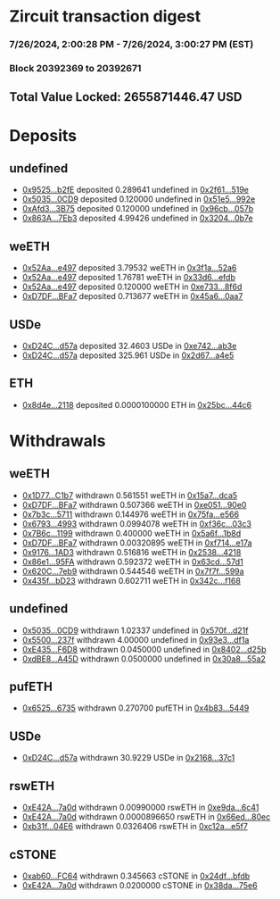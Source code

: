 # Zircuit transaction digest
### 7/26/2024, 2:00:28 PM - 7/26/2024, 3:00:27 PM (EST)
### Block 20392369 to 20392671

## Total Value Locked: 2655871446.47 USD

# Deposits
## undefined
- [0x9525...b2fE](https://etherscan.io/address/0x9525CAe4b5141A15A08583A6A09FF17c0dB9b2fE) deposited 0.289641 undefined in [0x2f61...519e](https://etherscan.io/tx/0x9525CAe4b5141A15A08583A6A09FF17c0dB9b2fE)
- [0x5035...0CD9](https://etherscan.io/address/0x503590E93399b682c1B33c949FabBAB773DD0CD9) deposited 0.120000 undefined in [0x51e5...992e](https://etherscan.io/tx/0x503590E93399b682c1B33c949FabBAB773DD0CD9)
- [0xAfd3...3B75](https://etherscan.io/address/0xAfd39119d9D568f8dE50d166FBC839fdA0053B75) deposited 0.120000 undefined in [0x96cb...057b](https://etherscan.io/tx/0xAfd39119d9D568f8dE50d166FBC839fdA0053B75)
- [0x863A...7Eb3](https://etherscan.io/address/0x863A75356A04d4Fa3d30f4a518a136FE27097Eb3) deposited 4.99426 undefined in [0x3204...0b7e](https://etherscan.io/tx/0x863A75356A04d4Fa3d30f4a518a136FE27097Eb3)
## weETH
- [0x52Aa...e497](https://etherscan.io/address/0x52Aa899454998Be5b000Ad077a46Bbe360F4e497) deposited 3.79532 weETH in [0x3f1a...52a6](https://etherscan.io/tx/0x52Aa899454998Be5b000Ad077a46Bbe360F4e497)
- [0x52Aa...e497](https://etherscan.io/address/0x52Aa899454998Be5b000Ad077a46Bbe360F4e497) deposited 1.76781 weETH in [0x33d6...efdb](https://etherscan.io/tx/0x52Aa899454998Be5b000Ad077a46Bbe360F4e497)
- [0x52Aa...e497](https://etherscan.io/address/0x52Aa899454998Be5b000Ad077a46Bbe360F4e497) deposited 0.120000 weETH in [0xe733...8f6d](https://etherscan.io/tx/0x52Aa899454998Be5b000Ad077a46Bbe360F4e497)
- [0xD7DF...BFa7](https://etherscan.io/address/0xD7DF7E085214743530afF339aFC420c7c720BFa7) deposited 0.713677 weETH in [0x45a6...0aa7](https://etherscan.io/tx/0xD7DF7E085214743530afF339aFC420c7c720BFa7)
## USDe
- [0xD24C...d57a](https://etherscan.io/address/0xD24Cfe2d0fa81369ca6291c28ac5426e16B6d57a) deposited 32.4603 USDe in [0xe742...ab3e](https://etherscan.io/tx/0xD24Cfe2d0fa81369ca6291c28ac5426e16B6d57a)
- [0xD24C...d57a](https://etherscan.io/address/0xD24Cfe2d0fa81369ca6291c28ac5426e16B6d57a) deposited 325.961 USDe in [0x2d67...a4e5](https://etherscan.io/tx/0xD24Cfe2d0fa81369ca6291c28ac5426e16B6d57a)
## ETH
- [0x8d4e...2118](https://etherscan.io/address/0x8d4eDbF5a2eDA8Cee5DC3763412CbeE8bC722118) deposited 0.0000100000 ETH in [0x25bc...44c6](https://etherscan.io/tx/0x8d4eDbF5a2eDA8Cee5DC3763412CbeE8bC722118)
# Withdrawals
## weETH
- [0x1D77...C1b7](https://etherscan.io/address/0x1D7745c461409f95Deaa20a13439b1735E77C1b7) withdrawn 0.561551 weETH in [0x15a7...dca5](https://etherscan.io/tx/0x1D7745c461409f95Deaa20a13439b1735E77C1b7)
- [0xD7DF...BFa7](https://etherscan.io/address/0xD7DF7E085214743530afF339aFC420c7c720BFa7) withdrawn 0.507366 weETH in [0xe051...90e0](https://etherscan.io/tx/0xD7DF7E085214743530afF339aFC420c7c720BFa7)
- [0x7b3c...5711](https://etherscan.io/address/0x7b3c5eF95b7Fe1f424F1eC9342B95eeD5e8B5711) withdrawn 0.144976 weETH in [0x75fa...e566](https://etherscan.io/tx/0x7b3c5eF95b7Fe1f424F1eC9342B95eeD5e8B5711)
- [0x6793...4993](https://etherscan.io/address/0x67936D180A32FC91e5D596d846fC276805E34993) withdrawn 0.0994078 weETH in [0xf36c...03c3](https://etherscan.io/tx/0x67936D180A32FC91e5D596d846fC276805E34993)
- [0x7B6c...1199](https://etherscan.io/address/0x7B6cAd7Bac9C9A42ac8f848c7E02542a95f51199) withdrawn 0.400000 weETH in [0x5a6f...1b8d](https://etherscan.io/tx/0x7B6cAd7Bac9C9A42ac8f848c7E02542a95f51199)
- [0xD7DF...BFa7](https://etherscan.io/address/0xD7DF7E085214743530afF339aFC420c7c720BFa7) withdrawn 0.00320895 weETH in [0xf714...e17a](https://etherscan.io/tx/0xD7DF7E085214743530afF339aFC420c7c720BFa7)
- [0x9176...1AD3](https://etherscan.io/address/0x9176A5EC621ce76E317d96CDd48B07C1b10c1AD3) withdrawn 0.516816 weETH in [0x2538...4218](https://etherscan.io/tx/0x9176A5EC621ce76E317d96CDd48B07C1b10c1AD3)
- [0x86e1...95FA](https://etherscan.io/address/0x86e1c366981812D39937c38101C7cDdE5e3195FA) withdrawn 0.592372 weETH in [0x63cd...57d1](https://etherscan.io/tx/0x86e1c366981812D39937c38101C7cDdE5e3195FA)
- [0x620C...7eb9](https://etherscan.io/address/0x620Cab54870C9FFABbd9C83372B2cb8586e47eb9) withdrawn 0.544546 weETH in [0x7f7f...599a](https://etherscan.io/tx/0x620Cab54870C9FFABbd9C83372B2cb8586e47eb9)
- [0x435f...bD23](https://etherscan.io/address/0x435f67eAe80E36d70c9963b612Ab16564356bD23) withdrawn 0.602711 weETH in [0x342c...f168](https://etherscan.io/tx/0x435f67eAe80E36d70c9963b612Ab16564356bD23)
## undefined
- [0x5035...0CD9](https://etherscan.io/address/0x503590E93399b682c1B33c949FabBAB773DD0CD9) withdrawn 1.02337 undefined in [0x570f...d21f](https://etherscan.io/tx/0x503590E93399b682c1B33c949FabBAB773DD0CD9)
- [0x5500...237f](https://etherscan.io/address/0x5500E69d58D8f80B236C8A72FD52C538a5D5237f) withdrawn 4.00000 undefined in [0x93e3...df1a](https://etherscan.io/tx/0x5500E69d58D8f80B236C8A72FD52C538a5D5237f)
- [0xE435...F6D8](https://etherscan.io/address/0xE4358F2284877b731c557fc6830ebC94A24aF6D8) withdrawn 0.0450000 undefined in [0x8402...d25b](https://etherscan.io/tx/0xE4358F2284877b731c557fc6830ebC94A24aF6D8)
- [0xdBE8...A45D](https://etherscan.io/address/0xdBE8012203Ed4E9D004Cb3923B7963b40320A45D) withdrawn 0.0500000 undefined in [0x30a8...55a2](https://etherscan.io/tx/0xdBE8012203Ed4E9D004Cb3923B7963b40320A45D)
## pufETH
- [0x6525...6735](https://etherscan.io/address/0x6525E94a05f3bEFFB472796C25933993Ce196735) withdrawn 0.270700 pufETH in [0x4b83...5449](https://etherscan.io/tx/0x6525E94a05f3bEFFB472796C25933993Ce196735)
## USDe
- [0xD24C...d57a](https://etherscan.io/address/0xD24Cfe2d0fa81369ca6291c28ac5426e16B6d57a) withdrawn 30.9229 USDe in [0x2168...37c1](https://etherscan.io/tx/0xD24Cfe2d0fa81369ca6291c28ac5426e16B6d57a)
## rswETH
- [0xE42A...7a0d](https://etherscan.io/address/0xE42A95c84f9dd116066Effb733e8294931967a0d) withdrawn 0.00990000 rswETH in [0xe9da...6c41](https://etherscan.io/tx/0xE42A95c84f9dd116066Effb733e8294931967a0d)
- [0xE42A...7a0d](https://etherscan.io/address/0xE42A95c84f9dd116066Effb733e8294931967a0d) withdrawn 0.0000896650 rswETH in [0x66ed...80ec](https://etherscan.io/tx/0xE42A95c84f9dd116066Effb733e8294931967a0d)
- [0xb31f...04E6](https://etherscan.io/address/0xb31fFe1a68Ac200ed3FC092FDD8aCF5Afd4404E6) withdrawn 0.0326406 rswETH in [0xc12a...e5f7](https://etherscan.io/tx/0xb31fFe1a68Ac200ed3FC092FDD8aCF5Afd4404E6)
## cSTONE
- [0xab60...FC64](https://etherscan.io/address/0xab60D80BF6EA8DBC33802798044A236c2333FC64) withdrawn 0.345663 cSTONE in [0x24df...bfdb](https://etherscan.io/tx/0xab60D80BF6EA8DBC33802798044A236c2333FC64)
- [0xE42A...7a0d](https://etherscan.io/address/0xE42A95c84f9dd116066Effb733e8294931967a0d) withdrawn 0.0200000 cSTONE in [0x38da...75e6](https://etherscan.io/tx/0xE42A95c84f9dd116066Effb733e8294931967a0d)
